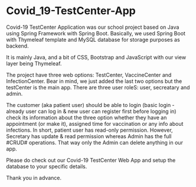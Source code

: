 # Covid_19-TestCenter-App

Covid-19 TestCenter Application was our school project based on Java using Spring Framework with Spring Boot. Basically, we used Spring Boot with Thymeleaf template and MySQL database for storage purposes as backend.

It is mainly Java, and a bit of CSS, Bootstrap and JavaScript with our view layer being Thymeleaf.

The project have three web options: TestCenter, VaccineCenter and InfectionCenter. Bear in mind, we just added the last two options but the testCenter is the main app.
There are three user roleS: user, secreatary and admin.

The customer (aka patient user) should be able to login (basic login - already user can log in & new user can register first before logging in) check its information about the three option whether they have an appointment (or make it), assigned time for vaccination or any info about infections. In short, patient user has read-only permission.
However, Secretary has update & read permission whereas Admin has the full #CRUD# operations. That way only the Admin can delete anything in our app.

Please do check out our Covid-19 TestCenter Web App and setup the database to your specific details.

Thank you in advance.
